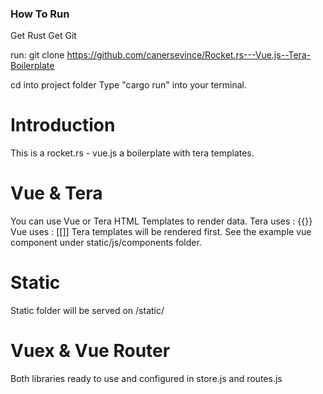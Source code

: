 ### How To Run
Get Rust
Get Git

run:
git clone https://github.com/canersevince/Rocket.rs---Vue.js--Tera-Boilerplate

cd into project folder
Type "cargo run" into your terminal.

# Introduction
This is a rocket.rs - vue.js a boilerplate with tera templates.

# Vue & Tera
You can use Vue or Tera HTML Templates to render data.
Tera uses : {{}}
Vue uses : [[]]
Tera templates will be rendered first.
See the example vue component under static/js/components folder.

# Static
Static folder will be served on /static/

# Vuex & Vue Router
Both libraries ready to use and configured in store.js and routes.js
